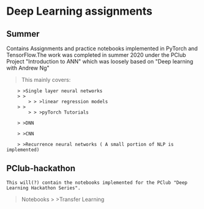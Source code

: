 # Deep Learning assignments

## Summer
Contains Assignments and practice notebooks implemented in PyTorch and TensorFlow.The work was completed in summer 2020 under the PClub Project "Introduction to ANN" which was loosely based on "Deep learning with Andrew Ng"
>This mainly covers:
>
        > >Single layer neural networks
        > >
            > > >linear regression models
        > >
            > > >pyTorch Tutorials
>
        > >DNN 
>
        > >CNN
>
        > >Recurrence neural networks ( A small portion of NLP is implemented)
    

## PClub-hackathon
    This will(?) contain the notebooks implemented for the PClub "Deep Learning Hackathon Series".
> Notebooks
    > >Transfer Learning
